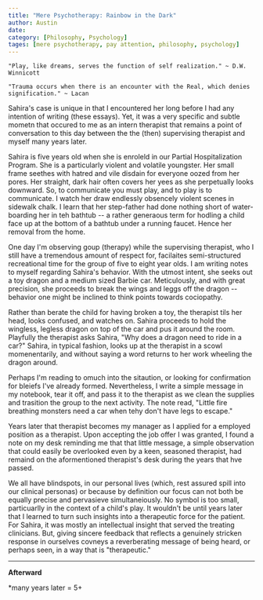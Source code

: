 ```yaml
---
title: "Mere Psychotherapy: Rainbow in the Dark"
author: Austin
date:
category: [Philosophy, Psychology]
tages: [mere psychotherapy, pay attention, philosophy, psychology]
---
```


```"Play, like dreams, serves the function of self realization." ~ D.W. Winnicott```

```"Trauma occurs when there is an encounter with the Real, which denies signification." ~ Lacan```

Sahira's case is unique in that I encountered her long before I had any intention of writing (these essays).  Yet, it was a very specific and subtle mometn that occured to me as an intern therapist that remains a point of conversation to this day between the the (then) supervising therapist and myself many years later.

Sahira is five years old when she is enroleld in our Partial Hospitalization Program.  She is a particularly violent and volatile youngster.  Her small frame seethes with hatred and vile disdain for everyone oozed from her pores.  Her straight, dark hair often covers her yees as she perpetually looks downward.  So, to communicate you must play, and to play is to communicate.  I watch her draw endlessly obsencely violent scenes in sidewalk chalk.  I learn that her step-father had done nothing short of water-boarding her in teh bathtub -- a rather generaous term for hodling a child face up at the bottom of a bathtub under a running faucet.  Hence her removal from the home.

One day I'm observing goup (therapy) while the supervising therapist, who I still have a tremendous amount of respect for, facilaites semi-structured recreational time for the group of five to eight year olds.  I am writing notes to myself regarding Sahira's behavior.  With the utmost intent, she seeks out a toy dragon and a medium sized Barbie car.  Meticulously, and with great precision, she proceeds to break the wings and leggs off the dragon -- behavior one might be inclined to think points towards cociopathy.

Rather than berate the child for having broken a toy, the therapist tils her head, looks confused, and watches on.  Sahira proceeds to hold the wingless, legless dragon on top of the car and pus it around the room.  Playfully the therapist asks Sahira, "Why does a dragon need to ride in a car?"  Sahira, in typical fashion, looks up at the therapist in a scowl momenentarily, and without saying a word returns to her work wheeling the dragon around.

Perhaps I'm reading to omuch into the sitaution, or looking for confirmation for bleiefs I've already formed.  Nevertheless, I write a simple message in my notebook, tear it off, and pass it to the therapist as we clean the supplies and trasition the group to the next activity.  The note read, "Little fire breathing monsters need a car when tehy don't have legs to escape."

Years later that therapist becomes my manager as I applied for a employed position as a therapist.  Upon accepting the job offer I was granted, I found a note on my desk reminding me that that little message, a simple observation that could easily be overlooked even by a keen, seasoned therapist, had remaind on the aformentioned therapist's desk during the years that hve passed.

We all have blindspots, in our personal lives (which, rest assured spill into our clinical personas) or because by definition our focus can not both be equally precise and pervasieve simultaneiously.  No symbol is too small, particuarlly in the context of a child's play.  It wouldn't be until years later that I learned to turn such insights into a therapeutic force for the patient.  For Sahira, it was mostly an intellectual insight that served the treating clinicians.  But, giving sincere feedback that reflects a genuinely stricken response in ourselves covneys a reverberating message of being heard, or perhaps seen, in a way that is "therapeutic."

---

**Afterward**

*many years later = 5+